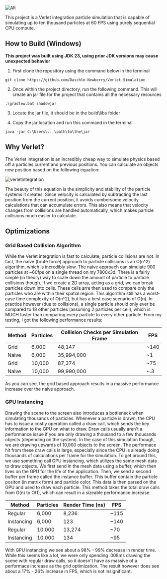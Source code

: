 ![Alt](src/main/resources/assets/gif/Simulationgif.gif "simulationgif")

This project is a Verlet integration particle simulation that is capable of simulating up to ten thousand particles at 60 FPS using purely sequential CPU compute. 

## How to Build (Windows)
<strong>This project was built using JDK 23, using prior JDK versions may cause unexpected behavior</strong>

  
1. First clone the repository using the command below in the terminal

```
git clone https://github.com/Daschle-Newberry/Verlet-Simulation
```

2. Once within the project directory, run the following command. This will create an jar file for the project that contains all the necessary resources

```
.\gradlew.bat shadowjar
```

3. Locate the jar file, it should be in the build\libs folder

4. Copy the jar location and run this command in the terminal
  
```
java -jar C:\Users\...\path\to\the\jar
```



## Why Verlet? 

The Verlet integration is an incredibly cheap way to simulate physics based off a particles current and previous positions. You can calculate an objects new position based on the following equation:

![verletintegration](https://github.com/user-attachments/assets/afdfa095-b12f-422b-a051-7af170b18db9)

The beauty of this equation is the simplicity and stability of the particle systems it creates. Since velocity is calculated by subtracting the last position from the current position, it avoids cumbersome velocity calculations that can accumulate errors. This also means that velocity changes from collisions are handled automatically, which makes particle collisions much easier to calculate.


## Optimizations

### Grid Based Collision Algorithm

While the Verlet integration is fast to calculate, particle collisions are not. In fact, the naive (brute force) approach to particle collisions is an O(n^2) algorithm, which is incredibly slow. The naive approach can simulate 900 particles at ~60fps on a single thread on my 7800x3d. There is a fairly simple (in theory) way to scale down the amount of particle to particle collisions though. If we create a 2D array, acting as a grid, we can break particles down into cells. These cells arre then used to compare only the particles who are within their spatial region. This algorithm still has a worst-case time complexity of O(n^2), but has a best case scenario of O(n). In practice however (due to collisions), a single particle should only ever be compared to 18 other particles (assuming 2 particles per cell), which is MUCH faster than comparing every particle to every other particle. From  my testing, I got the following performance results:

| Method | Particles | Collision Checks per Simulation Frame | FPS  |
|--------|-----------|----------------------------------------|------|
| Grid  | 6,000     | 48,147                                 | ~140 |
| Naive   | 6,000     | 35,994,000                             | ~1   |
| Grid  | 10,000     | 87,374                                 | ~75 |
| Naive   | 10,000     | 99,990,000                              | ~.3  |

As you can see, the grid based approach results in a massive performance increase over the naive approach.

### GPU Instancing 
Drawing the scene to the screen also introduces a bottleneck when simulating thousands of particles. Whenever a particle is drawn, the CPU has to issue a costly operation called a draw call, which sends the key information to the GPU on what to draw. Draw calls usually aren't a performance issue if you are only drawing a thousand to a few thousands objects (depending on the system). In the case of this simulation though, we are drawing upwards of 10,000 objects to the screen. The performace hit from these draw calls is large, especially since the CPU is already doing thousands of calculations per frame for the simulation. To get around this, we use something call GPU instancing, which utilizes the same mesh data to draw objects. We first send in the mesh data using a buffer, which then lives on the GPU for the life of the application. Then, we send a second buffer per frame called the instance buffer. This buffer contain the particle positon (in matrix form) and particle color. This data is then parsed on the GPU and used to draw each particle. This method takes the total draw calls from O(n) to O(1), which can result in a sizeable performance increase:


| Method       | Particles    | Render Time (ns)   | FPS  |
|--------------|--------------|---------------|------|
| Regular      | 6,000  | 8,236            | ~115 |  
| Instancing   | 6,000  | 123         | ~140   | 
| Regular      | 10,000 | 13,274            | ~70 |
| Instancing   | 10,000 | 134        | ~95   |   

With GPU instancing we see about a 98% - 99% decrease in render time. While this seems like a lot, we were only spending .008ms drawing the scene with regular draw calls, so it doesn't have as massive of a performace increase as the grid optimization. The result however does see about a 17% - 26% increase in FPS, which is not insignificant. 





